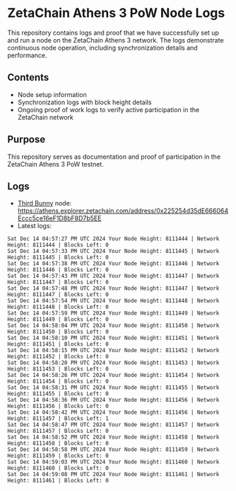 # ZetaChain Athens 3 PoW Node Logs
This repository contains logs and proof that we have successfully set up and run a node on the ZetaChain Athens 3 network. The logs demonstrate continuous node operation, including synchronization details and performance.

## Contents
- Node setup information
- Synchronization logs with block height details
- Ongoing proof of work logs to verify active participation in the ZetaChain network

## Purpose
This repository serves as documentation and proof of participation in the ZetaChain Athens 3 PoW testnet.

## Logs

- [Third Bunny](https://thirdbunny.xyz/) node: https://athens.explorer.zetachain.com/address/0x225254d35dE666064Eccc5ce16eF1D8bF8D7b5EE
- Latest logs:
```
Sat Dec 14 04:57:27 PM UTC 2024 Your Node Height: 8111444 | Network Height: 8111444 | Blocks Left: 0
Sat Dec 14 04:57:33 PM UTC 2024 Your Node Height: 8111445 | Network Height: 8111445 | Blocks Left: 0
Sat Dec 14 04:57:38 PM UTC 2024 Your Node Height: 8111446 | Network Height: 8111446 | Blocks Left: 0
Sat Dec 14 04:57:43 PM UTC 2024 Your Node Height: 8111447 | Network Height: 8111447 | Blocks Left: 0
Sat Dec 14 04:57:48 PM UTC 2024 Your Node Height: 8111447 | Network Height: 8111447 | Blocks Left: 0
Sat Dec 14 04:57:54 PM UTC 2024 Your Node Height: 8111448 | Network Height: 8111448 | Blocks Left: 0
Sat Dec 14 04:57:59 PM UTC 2024 Your Node Height: 8111449 | Network Height: 8111449 | Blocks Left: 0
Sat Dec 14 04:58:04 PM UTC 2024 Your Node Height: 8111450 | Network Height: 8111450 | Blocks Left: 0
Sat Dec 14 04:58:10 PM UTC 2024 Your Node Height: 8111451 | Network Height: 8111451 | Blocks Left: 0
Sat Dec 14 04:58:15 PM UTC 2024 Your Node Height: 8111452 | Network Height: 8111452 | Blocks Left: 0
Sat Dec 14 04:58:20 PM UTC 2024 Your Node Height: 8111453 | Network Height: 8111453 | Blocks Left: 0
Sat Dec 14 04:58:26 PM UTC 2024 Your Node Height: 8111454 | Network Height: 8111454 | Blocks Left: 0
Sat Dec 14 04:58:31 PM UTC 2024 Your Node Height: 8111455 | Network Height: 8111455 | Blocks Left: 0
Sat Dec 14 04:58:36 PM UTC 2024 Your Node Height: 8111456 | Network Height: 8111456 | Blocks Left: 0
Sat Dec 14 04:58:42 PM UTC 2024 Your Node Height: 8111456 | Network Height: 8111457 | Blocks Left: 1
Sat Dec 14 04:58:47 PM UTC 2024 Your Node Height: 8111457 | Network Height: 8111457 | Blocks Left: 0
Sat Dec 14 04:58:52 PM UTC 2024 Your Node Height: 8111458 | Network Height: 8111458 | Blocks Left: 0
Sat Dec 14 04:58:58 PM UTC 2024 Your Node Height: 8111459 | Network Height: 8111459 | Blocks Left: 0
Sat Dec 14 04:59:03 PM UTC 2024 Your Node Height: 8111460 | Network Height: 8111460 | Blocks Left: 0
Sat Dec 14 04:59:08 PM UTC 2024 Your Node Height: 8111461 | Network Height: 8111461 | Blocks Left: 0
```
